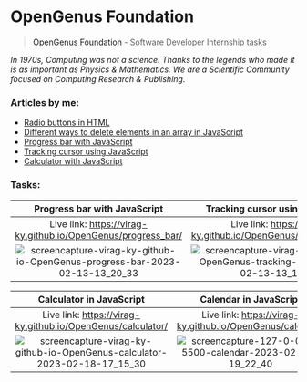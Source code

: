 # OpenGenus Foundation
> [OpenGenus Foundation](https://iq.opengenus.org/) - Software Developer Internship tasks

*In 1970s, Computing was not a science. Thanks to the legends who made it is as important as Physics & Mathematics. We are a Scientific Community focused on Computing Research & Publishing.*

### Articles by me:
* [Radio buttons in HTML](https://iq.opengenus.org/radio-buttons-in-html/)
* [Different ways to delete elements in an array in JavaScript](https://iq.opengenus.org/delete-elements-in-array-in-javascript/)
* [Progress bar with JavaScript](https://iq.opengenus.org/progress-bar-in-javascript/)
* [Tracking cursor using JavaScript](https://iq.opengenus.org/p/e1af0451-2139-4967-ae5c-220cfca85621/)
* [Calculator with JavaScript](https://iq.opengenus.org/p/969b0844-62aa-476c-b4f4-6f9886869f43/)

### Tasks:
| Progress bar with JavaScript | Tracking cursor using JavaScript |
|:--------:|:--------:|
|Live link: https://virag-ky.github.io/OpenGenus/progress_bar/|Live link: https://virag-ky.github.io/OpenGenus/tracking_cursor/|
|![screencapture-virag-ky-github-io-OpenGenus-progress-bar-2023-02-13-13_20_33](https://user-images.githubusercontent.com/79658534/218444634-38f9f054-495e-4069-83e1-b30fa334e1ff.png)|![screencapture-virag-ky-github-io-OpenGenus-tracking-cursor-2023-02-13-13_11_49](https://user-images.githubusercontent.com/79658534/218443181-83c478ba-72ff-41e0-a0ba-c033c17c2d1a.png)|

| Calculator in JavaScript | Calendar in JavaScript |
|:--------:|:--------:|
| Live link: https://virag-ky.github.io/OpenGenus/calculator/ | Live link: https://virag-ky.github.io/OpenGenus/calendar/
![screencapture-virag-ky-github-io-OpenGenus-calculator-2023-02-18-17_15_30](https://user-images.githubusercontent.com/79658534/219873520-442ca644-91c2-4374-9cd3-9f238bb18aa7.png)|![screencapture-127-0-0-1-5500-calendar-2023-02-22-19_22_40](https://user-images.githubusercontent.com/79658534/220706798-73fa4d2f-acba-4e54-b5d1-92d6c1cd4490.png)|
